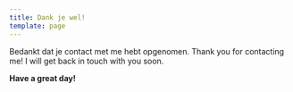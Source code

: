 ```yaml
---
title: Dank je wel!
template: page
---
```


Bedankt dat je contact met me hebt opgenomen. 
Thank you for contacting me! I will get back in touch with you soon.

**Have a great day!**
